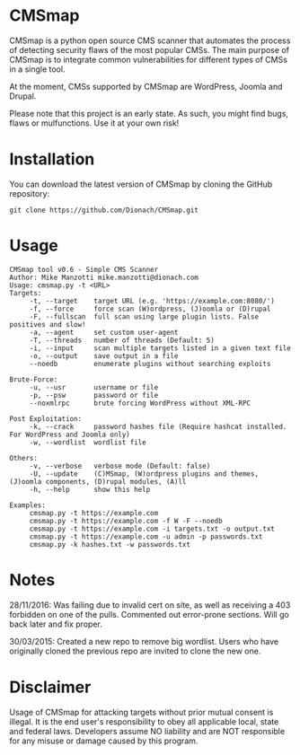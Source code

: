 CMSmap
======

CMSmap is a python open source CMS scanner that automates the process of detecting security flaws of the most popular CMSs. The main purpose of CMSmap is to integrate common vulnerabilities 
for different types of CMSs in a single tool. 

At the moment, CMSs supported by CMSmap are WordPress, Joomla and Drupal.

Please note that this project is an early state. As such, you might find bugs, flaws or mulfunctions.
Use it at your own risk!


Installation
=====
You can download the latest version of CMSmap by cloning the GitHub repository:

	git clone https://github.com/Dionach/CMSmap.git


Usage
=====
	CMSmap tool v0.6 - Simple CMS Scanner
	Author: Mike Manzotti mike.manzotti@dionach.com
	Usage: cmsmap.py -t <URL>
	Targets:
		 -t, --target    target URL (e.g. 'https://example.com:8080/')
		 -f, --force     force scan (W)ordpress, (J)oomla or (D)rupal
		 -F, --fullscan  full scan using large plugin lists. False positives and slow!
		 -a, --agent     set custom user-agent
		 -T, --threads   number of threads (Default: 5)
		 -i, --input     scan multiple targets listed in a given text file
		 -o, --output    save output in a file
		 --noedb         enumerate plugins without searching exploits

	Brute-Force:
		 -u, --usr       username or file
		 -p, --psw       password or file
		 --noxmlrpc      brute forcing WordPress without XML-RPC

	Post Exploitation:
		 -k, --crack     password hashes file (Require hashcat installed. For WordPress and Joomla only)
		 -w, --wordlist  wordlist file

	Others:
		 -v, --verbose   verbose mode (Default: false)
		 -U, --update    (C)MSmap, (W)ordpress plugins and themes, (J)oomla components, (D)rupal modules, (A)ll
		 -h, --help      show this help

	Examples:
		 cmsmap.py -t https://example.com
		 cmsmap.py -t https://example.com -f W -F --noedb
		 cmsmap.py -t https://example.com -i targets.txt -o output.txt
		 cmsmap.py -t https://example.com -u admin -p passwords.txt
		 cmsmap.py -k hashes.txt -w passwords.txt


Notes
=====
28/11/2016: Was failing due to invalid cert on site, as well as receiving a 403 forbidden on one of the pulls. Commented out error-prone sections. Will go back later and fix proper.

30/03/2015: Created a new repo to remove big wordlist. Users who have originally cloned the previous repo are invited to clone the new one.
  
	
Disclaimer
=====
Usage of CMSmap for attacking targets without prior mutual consent is illegal. 
It is the end user's responsibility to obey all applicable local, state and federal laws. 
Developers assume NO liability and are NOT responsible for any misuse or damage caused by this program.
